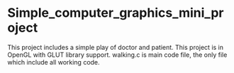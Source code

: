 # Simple_computer_graphics_mini_project
This project includes a simple play of doctor and patient.
This project is in OpenGL with GLUT library support.
walking.c is main code file, the only file which include all working code.
